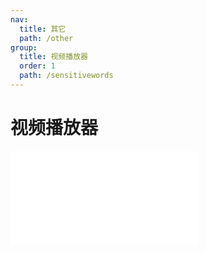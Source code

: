 ```yaml
---
nav:
  title: 其它
  path: /other
group:
  title: 视频播放器
  order: 1
  path: /sensitivewords
---
```


# 视频播放器


<embed src="../readme.md"></embed>
